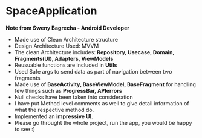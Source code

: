 # SpaceApplication

**Note from Sweny Bagrecha - Android Developer**

- Made use of Clean Architecture structure
- Design Architecture Used: MVVM
- The clean Architecture includes: **Repository, Usecase, Domain, Fragments(UI), Adapters, ViewModels**
- Reusuable functions are included in **Utils**
- Used Safe args to send data as part of navigation between two fragments
- Made use of **BaseActivity, BaseViewModel, BaseFragment** for handling few things such as **ProgressBar, APIerrors**
- Null checks have been taken into consideration
- I have put Method level comments as well to give detail information of what the respective method do. 
- Implemented an **impressive UI**. 
- Please go throught the whole project, run the app, you would be happy to see :)
